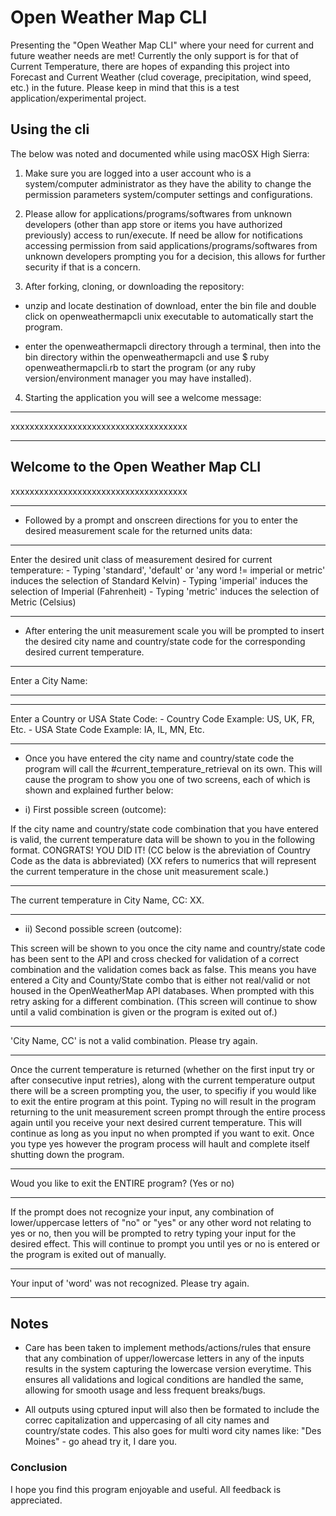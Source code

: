 # Open Weather Map CLI

Presenting the "Open Weather Map CLI" where your need for current and future weather needs are met! Currently the only support is for that of Current Temperature, there are hopes of expanding this project into Forecast and Current Weather (clud coverage, precipitation, wind speed, etc.) in the future. Please keep in mind that this is a test application/experimental project.

## Using the cli

The below was noted and documented while using macOSX High Sierra:

1. Make sure you are logged into a user account who is a system/computer administrator as they have the ability to change the permission parameters system/computer settings and configurations.

2. Please allow for applications/programs/softwares from unknown developers (other than app store or items you have authorized previously) access to run/execute. If need be allow for notifications accessing permission from said applications/programs/softwares from unknown developers prompting you for a decision, this allows for further security if that is a concern.

3. After forking, cloning, or downloading the repository:

* unzip and locate destination of download, enter the bin file and double click on openweathermapcli unix executable to automatically start the program. 

* enter the openweathermapcli directory through a terminal, then into the bin directory within the openweathermapcli and use $ ruby openweathermapcli.rb to start the program (or any ruby version/environment manager you may have installed).

4. Starting the application you will see a welcome message:

 -------------------------------------
 xxxxxxxxxxxxxxxxxxxxxxxxxxxxxxxxxxxxx
 _____________________________________
  Welcome to the Open Weather Map CLI
 -------------------------------------
 xxxxxxxxxxxxxxxxxxxxxxxxxxxxxxxxxxxxx
 _____________________________________

* Followed by a prompt and onscreen directions for you to enter the desired measurement scale for the returned units data:

 ________________________________________________________________________________________________________________
 Enter the desired unit class of measurement desired for current temperature:
 	- Typing 'standard', 'default' or 'any word != imperial or metric' induces the selection of Standard Kelvin)
  	- Typing 'imperial' induces the selection of Imperial (Fahrenheit)
  	- Typing 'metric' induces the selection of Metric (Celsius)
 ________________________________________________________________________________________________________________

* After entering the unit measurement scale you will be prompted to insert the desired city name and country/state code for the corresponding desired current temperature.
 __________________	
 Enter a City Name:
 __________________
			  
 __________________________________________________
 Enter a Country or USA State Code:
	- Country Code Example: US, UK, FR, Etc.
	- USA State Code Example: IA, IL, MN, Etc.
 __________________________________________________

* Once you have entered the city name and country/state code the program will call the #current_temperature_retrieval on its own. This will cause the program to show you one of two screens, each of which is shown and explained further below:

*	i) First possible screen (outcome):

If the city name and country/state code combination that you have entered is valid, the current temperature data will be shown to you in the following format. CONGRATS! YOU DID IT! (CC below is the abreviation of Country Code as the data is abbreviated) (XX refers to numerics that will represent the current temperature in the chose unit measurement scale.)

 ___________________________________________________________________________________
 The current temperature in City Name, CC: XX.
 ___________________________________________________________________________________


*	ii) Second possible screen (outcome):

This screen will be shown to you once the city name and country/state code has been sent to the API and cross checked for validation of a correct combination and the validation comes back as false. This means you have entered a City and County/State combo that is either not real/valid or not housed in the OpenWeatherMap API databases. When prompted with this retry asking for a different combination. (This screen will continue to show until a valid combination is given or the program is exited out of.)	


 _____________________________________________________________
 'City Name, CC' is not a valid combination. Please try again.
 _____________________________________________________________	  

Once the current temperature is returned (whether on the first input try or after consecutive input retries), along with the current temperature output there will be a screen prompting you, the user, to specifiy if you would like to exit the entire program at this point. Typing no will result in the program returning to the unit measurement screen prompt through the entire process again until you receive your next desired current temperature. This will continue as long as you input no when prompted if you want to exit. Once you type yes however the program process will hault and complete itself shutting down the program.

 ______________________________________________________
 Woud you like to exit the ENTIRE program? (Yes or no)
 ______________________________________________________


If the prompt does not recognize your input, any combination of lower/uppercase letters of "no" or "yes" or any other word not relating to yes or no, then you will be prompted to retry typing your input for the desired effect. This will continue to prompt you until yes or no is entered or the program is exited out of manually.

 __________________________________________________________			 
 Your input of 'word' was not recognized. Please try again.
 __________________________________________________________			 
## Notes
	
* Care has been taken to implement methods/actions/rules that ensure that any combination of upper/lowercase letters in any of the inputs results in the system capturing the lowercase version everytime. This ensures all validations and logical conditions are handled the same, allowing for smooth usage and less frequent breaks/bugs.

* All outputs using cptured input will also then be formated to include the correc capitalization and uppercasing of all city names and country/state codes. This also goes for multi word city names like: "Des Moines" - go ahead try it, I dare you.


### Conclusion

I hope you find this program enjoyable and useful. All feedback is appreciated.



			  